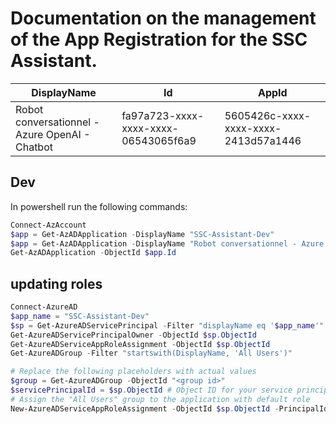 # Documentation on the management of the App Registration for the SSC Assistant.

|DisplayName|Id|AppId|
|-|-|-|
|Robot conversationnel - Azure OpenAI - Chatbot|fa97a723-xxxx-xxxx-xxxx-06543065f6a9|5605426c-xxxx-xxxx-xxxx-2413d57a1446|

## Dev

In powershell run the following commands:

```powershell
Connect-AzAccount
$app = Get-AzADApplication -DisplayName "SSC-Assistant-Dev"
$app = Get-AzADApplication -DisplayName "Robot conversationnel - Azure OpenAI - Chatbot"
Get-AzADApplication -ObjectId $app.Id
```

## updating roles

```powershell
Connect-AzureAD
$app_name = "SSC-Assistant-Dev"
$sp = Get-AzureADServicePrincipal -Filter "displayName eq '$app_name'"
Get-AzureADServicePrincipalOwner -ObjectId $sp.ObjectId
Get-AzureADServiceAppRoleAssignment -ObjectId $sp.ObjectId
Get-AzureADGroup -Filter "startswith(DisplayName, 'All Users')"

# Replace the following placeholders with actual values
$group = Get-AzureADGroup -ObjectId "<group id>"
$servicePrincipalId = $sp.ObjectId # Object ID for your service principal
# Assign the "All Users" group to the application with default role
New-AzureADServiceAppRoleAssignment -ObjectId $sp.ObjectId -PrincipalId $group.ObjectId -ResourceId $servicePrincipalId -Id ([Guid]::Empty)

```